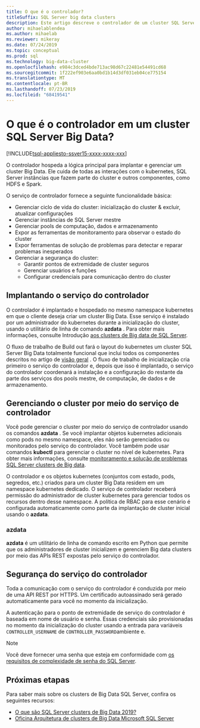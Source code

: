 ```yaml
---
title: O que é o controlador?
titleSuffix: SQL Server big data clusters
description: Este artigo descreve o controlador de um cluster SQL Server 2019 Big Data (versão prévia).
author: mihaelablendea
ms.author: mihaelab
ms.reviewer: mikeray
ms.date: 07/24/2019
ms.topic: conceptual
ms.prod: sql
ms.technology: big-data-cluster
ms.openlocfilehash: e984c3dced4bde713ac98d67c22481e54491cd68
ms.sourcegitcommit: 1f222ef903e6aa0bd1b14d3df031eb04ce775154
ms.translationtype: MT
ms.contentlocale: pt-BR
ms.lasthandoff: 07/23/2019
ms.locfileid: "68419541"
---
```

# <a name="what-is-the-controller-on-a-sql-server-big-data-cluster"></a>O que é o controlador em um cluster SQL Server Big Data?

[!INCLUDE[tsql-appliesto-ssver15-xxxx-xxxx-xxx](../includes/tsql-appliesto-ssver15-xxxx-xxxx-xxx.md)]

O controlador hospeda a lógica principal para implantar e gerenciar um cluster Big Data. Ele cuida de todas as interações com o kubernetes, SQL Server instâncias que fazem parte do cluster e outros componentes, como HDFS e Spark.

O serviço de controlador fornece a seguinte funcionalidade básica:

- Gerenciar ciclo de vida do cluster: inicialização do cluster & excluir, atualizar configurações
- Gerenciar instâncias de SQL Server mestre
- Gerenciar pools de computação, dados e armazenamento
- Expor as ferramentas de monitoramento para observar o estado do cluster
- Expor ferramentas de solução de problemas para detectar e reparar problemas inesperados
- Gerenciar a segurança do cluster:
  - Garantir pontos de extremidade de cluster seguros
  - Gerenciar usuários e funções
  - Configurar credenciais para comunicação dentro do cluster

## <a name="deploying-the-controller-service"></a>Implantando o serviço do controlador

O controlador é implantado e hospedado no mesmo namespace kubernetes em que o cliente deseja criar um cluster Big Data. Esse serviço é instalado por um administrador do kubernetes durante a inicialização do cluster, usando o utilitário de linha de comando **azdata** . Para obter mais informações, consulte Introdução [aos clusters de Big data de SQL Server](deploy-get-started.md).

O fluxo de trabalho de Build out fará o layout do kubernetes um cluster SQL Server Big Data totalmente funcional que inclui todos os componentes descritos no artigo de [visão geral](big-data-cluster-overview.md) . O fluxo de trabalho de inicialização cria primeiro o serviço do controlador e, depois que isso é implantado, o serviço do controlador coordenará a instalação e a configuração do restante da parte dos serviços dos pools mestre, de computação, de dados e de armazenamento.

## <a name="managing-the-cluster-through-the-controller-service"></a>Gerenciando o cluster por meio do serviço de controlador

Você pode gerenciar o cluster por meio do serviço de controlador usando os comandos **azdata** . Se você implantar objetos kubernetes adicionais como pods no mesmo namespace, eles não serão gerenciados ou monitorados pelo serviço do controlador. Você também pode usar comandos **kubectl** para gerenciar o cluster no nível de kubernetes. Para obter mais informações, consulte [monitoramento e solução de problemas SQL Server clusters de Big data](cluster-troubleshooting-commands.md).

O controlador e os objetos kubernetes (conjuntos com estado, pods, segredos, etc.) criados para um cluster Big Data residem em um namespace kubernetes dedicado. O serviço de controlador receberá permissão do administrador de cluster kubernetes para gerenciar todos os recursos dentro desse namespace.  A política de RBAC para esse cenário é configurada automaticamente como parte da implantação de cluster inicial usando o **azdata**.

### <a name="azdata"></a>azdata

**azdata** é um utilitário de linha de comando escrito em Python que permite que os administradores de cluster inicializem e gerenciem Big data clusters por meio das APIs REST expostas pelo serviço do controlador.

## <a name="controller-service-security"></a>Segurança do serviço do controlador

Toda a comunicação com o serviço do controlador é conduzida por meio de uma API REST por HTTPS. Um certificado autoassinado será gerado automaticamente para você no momento da inicialização. 

A autenticação para o ponto de extremidade de serviço do controlador é baseada em nome de usuário e senha. Essas credenciais são provisionadas no momento da inicialização do cluster usando a entrada para variáveis `CONTROLLER_USERNAME` de `CONTROLLER_PASSWORD`ambiente e.

> [!NOTE]
> Você deve fornecer uma senha que esteja em conformidade com [os requisitos de complexidade de senha do SQL Server](https://docs.microsoft.com/sql/relational-databases/security/password-policy?view=sql-server-2017).

## <a name="next-steps"></a>Próximas etapas

Para saber mais sobre os clusters de Big Data SQL Server, confira os seguintes recursos:

- [O que são SQL Server clusters de Big Data 2019?](big-data-cluster-overview.md)
- [Oficina Arquitetura de clusters de Big Data Microsoft SQL Server](https://github.com/Microsoft/sqlworkshops/tree/master/sqlserver2019bigdataclusters)
